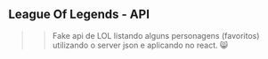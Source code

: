 ## League Of Legends - API
>> Fake api de LOL listando alguns personagens (favoritos) utilizando o server json e aplicando no react. 😸 